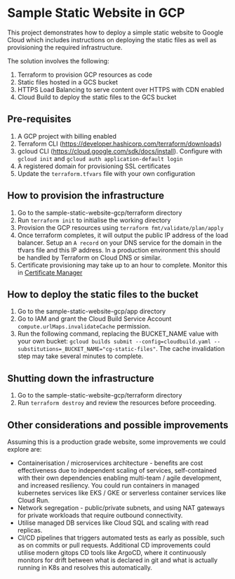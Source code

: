 # Sample Static Website in GCP

This project demonstrates how to deploy a simple static website to Google Cloud which includes instructions on deploying the static files as well as provisioning the required infrastructure.

The solution involves the following:
1. Terraform to provision GCP resources as code
2. Static files hosted in a GCS bucket 
3. HTTPS Load Balancing to serve content over HTTPS with CDN enabled
4. Cloud Build to deploy the static files to the GCS bucket

## Pre-requisites
1. A GCP project with billing enabled
2. Terraform CLI (https://developer.hashicorp.com/terraform/downloads)
3. gcloud CLI (https://cloud.google.com/sdk/docs/install). Configure with `gcloud init` and `gcloud auth application-default login`
4. A registered domain for provisioning SSL certificates
5. Update the `terraform.tfvars` file with your own configuration

## How to provision the infrastructure
1. Go to the sample-static-website-gcp/terraform directory
2. Run `terraform init` to initialise the working directory
3. Provision the GCP resources using `terraform fmt/validate/plan/apply`
4. Once terraform completes, it will output the public IP address of the load balancer. Setup an `A record` on your DNS service for the domain in the tfvars file and this IP address. In a production environment this should be handled by Terraform on Cloud DNS or similar. 
5. Certificate provisioning may take up to an hour to complete. Monitor this in [Certificate Manager](https://cloud.google.com/certificate-manager/docs/overview)

## How to deploy the static files to the bucket
1. Go to the sample-static-website-gcp/app directory 
2. Go to IAM and grant the Cloud Build Service Account `compute.urlMaps.invalidateCache` permission. 
3. Run the following command, replacing the BUCKET_NAME value with your own bucket: 
`gcloud builds submit --config=cloudbuild.yaml --substitutions=_BUCKET_NAME="cg-static-files"`. The cache invalidation step may take several minutes to complete.

## Shutting down the infrastructure
1. Go to the sample-static-website-gcp/terraform directory
2. Run `terraform destroy` and review the resources before proceeding.

## Other considerations and possible improvements
Assuming this is a production grade website, some improvements we could explore are:
* Containerisation / microservices architecture - benefits are cost effectiveness due to independent scaling of services, self-contained with their own dependencies enabling multi-team / agile development, and increased resiliency. You could run containers in managed kubernetes services like EKS / GKE or serverless container services like Cloud Run.
* Network segregation - public/private subnets, and using NAT gateways for private workloads that require outbound connectivity.
* Utilise managed DB services like Cloud SQL and scaling with read replicas. 
* CI/CD pipelines that triggers automated tests as early as possible, such as on commits or pull requests. Additional CD improvements could utilise modern gitops CD tools like ArgoCD, where it continuously monitors for drift between what is declared in git and what is actually running in K8s and resolves this automatically. 

